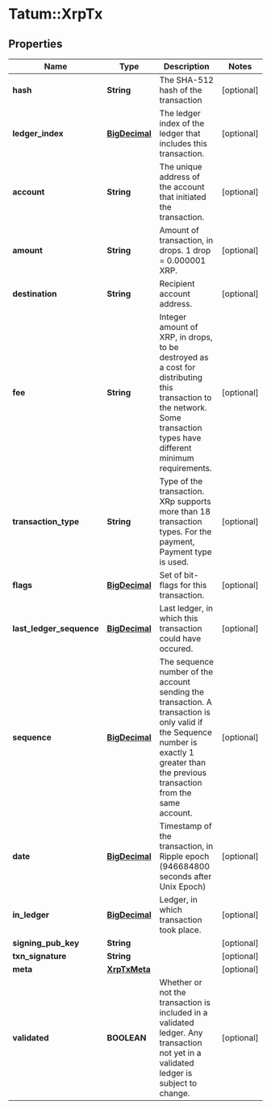 # Tatum::XrpTx

## Properties
Name | Type | Description | Notes
------------ | ------------- | ------------- | -------------
**hash** | **String** | The SHA-512 hash of the transaction | [optional] 
**ledger_index** | [**BigDecimal**](BigDecimal.md) | The ledger index of the ledger that includes this transaction. | [optional] 
**account** | **String** | The unique address of the account that initiated the transaction. | [optional] 
**amount** | **String** | Amount of transaction, in drops. 1 drop &#x3D; 0.000001 XRP. | [optional] 
**destination** | **String** | Recipient account address. | [optional] 
**fee** | **String** | Integer amount of XRP, in drops, to be destroyed as a cost for distributing this transaction to the network. Some transaction types have different minimum requirements. | [optional] 
**transaction_type** | **String** | Type of the transaction. XRp supports more than 18 transaction types. For the payment, Payment type is used. | [optional] 
**flags** | [**BigDecimal**](BigDecimal.md) | Set of bit-flags for this transaction. | [optional] 
**last_ledger_sequence** | [**BigDecimal**](BigDecimal.md) | Last ledger, in which this transaction could have occured. | [optional] 
**sequence** | [**BigDecimal**](BigDecimal.md) | The sequence number of the account sending the transaction. A transaction is only valid if the Sequence number is exactly 1 greater than the previous transaction from the same account. | [optional] 
**date** | [**BigDecimal**](BigDecimal.md) | Timestamp of the transaction, in Ripple epoch (946684800 seconds after Unix Epoch) | [optional] 
**in_ledger** | [**BigDecimal**](BigDecimal.md) | Ledger, in which transaction took place. | [optional] 
**signing_pub_key** | **String** |  | [optional] 
**txn_signature** | **String** |  | [optional] 
**meta** | [**XrpTxMeta**](XrpTxMeta.md) |  | [optional] 
**validated** | **BOOLEAN** | Whether or not the transaction is included in a validated ledger. Any transaction not yet in a validated ledger is subject to change. | [optional] 

